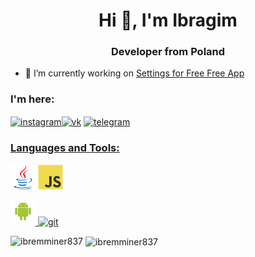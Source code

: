 <h1 align="center">Hi 👋, I'm Ibragim</h1>
<h3 align="center">Developer from Poland</h3>

- 🔭 I’m currently working on [Settings for Free Free App](https://github.com/IbremMiner837/Garena-Free-Fire-Settings)

<h3 align="left">I'm here:</h3>
<p align="left">
<a href="https://instagram.com/ibragim.837" target="blank"><img align="center" src="https://raw.githubusercontent.com/rahuldkjain/github-profile-readme-generator/master/src/images/icons/Social/instagram.svg" alt="instagram" height="30" width="40" /></a><a href="https://vk.com/ibremminer837" target="blank"><img align="center" src="https://upload.wikimedia.org/wikipedia/commons/2/21/VK.com-logo.svg" alt="vk" height="30" width="30" /></a> <a href="https://t.me/ibremminer837" target="blank"><img align="center" src="https://upload.wikimedia.org/wikipedia/commons/8/83/Telegram_2019_Logo.svg" alt="telegram" height="30" width="30" />
</p>

<h3 align="left">Languages and Tools:</h3>
<p align="left"> <a href="https://www.java.com" target="_blank" rel="noreferrer"> <img src="https://raw.githubusercontent.com/devicons/devicon/master/icons/java/java-original.svg" alt="java" width="40" height="40"/></a> 
<a href="https://developer.mozilla.org/en-US/docs/Web/JavaScript" target="_blank" rel="noreferrer"> <img src="https://raw.githubusercontent.com/devicons/devicon/master/icons/javascript/javascript-original.svg" alt="javascript" width="40" height="40"/> </a> 
</p>
<p align="left">
<a href="https://developer.android.com" target="_blank" rel="noreferrer"> <img src="https://raw.githubusercontent.com/devicons/devicon/master/icons/android/android-original-wordmark.svg" alt="android" width="40" height="40"/> </a><a href="https://git-scm.com/" target="_blank" rel="noreferrer"> <img src="https://www.vectorlogo.zone/logos/git-scm/git-scm-icon.svg" alt="git" width="40" height="40"/> </a>
</p>
<p><img align="left" src="https://github-readme-stats.vercel.app/api/top-langs?username=ibremminer837&show_icons=true&locale=en&layout=compact&theme=dark" alt="ibremminer837" height="160px"/></p>
<p>&nbsp;<img align="center" src="https://github-readme-stats.vercel.app/api?username=ibremminer837&show_icons=true&locale=en&theme=dark" alt="ibremminer837" height="160px"/></p>
